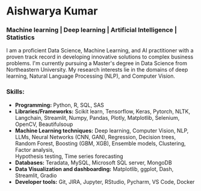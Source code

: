 # Aishwarya Kumar 
 
### Machine learning | Deep learning | Artificial Intelligence | Statistics

I am a proficient Data Science, Machine Learning, and AI practitioner with a proven track record in developing innovative solutions to complex business problems. I'm currently pursuing a Master's degree in Data Science from Northeastern University. My research interests lie in the domains of deep learning, Natural Language Processing (NLP), and Computer Vision.


### Skills:

- **Programming:** Python, R, SQL, SAS
 - **Libraries/Frameworks:** Scikit learn, Tensorflow, Keras, Pytorch, NLTK, Langchain, Streamlit, Numpy, Pandas, Plotly, Matplotlib, Selenium, OpenCV, Beautifulsoup
 - **Machine Learning techniques:** Deep learning, Computer Vision, NLP, LLMs, Neural Networks (CNN, GAN), Regression, Decision trees, Random Forest, Boosting (GBM, XGB), Ensemble models, Clustering, Factor analysis,        
                                    Hypothesis testing, Time series forecasting
 - **Databases:** Teradata, MySQL, Microsoft SQL server, MongoDB
 - **Data Visualization and dashboarding:** Matplotlib, ggplot, Dash, Streamlit, Gradio
 - **Developer tools:** Git, JIRA, Jupyter, RStudio, Pycharm, VS Code, Docker

<!---
aishwarya-kumar/aishwarya-kumar is a ✨ special ✨ repository because its `README.md` (this file) appears on your GitHub profile.
You can click the Preview link to take a look at your changes.
--->
